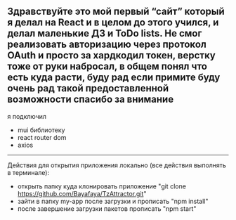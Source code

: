 Здравствуйте это мой первый “сайт” который я делал на React и в целом до этого учился, и делал маленькие ДЗ и ToDo lists. Не смог реализовать авторизацию через протокол OAuth и просто за хардкодил токен, верстку тоже от руки набросал, в общем понял что есть куда расти, буду рад если примите буду очень рад такой предоставленной возможности спасибо за внимание 
---
я подключил 
* mui библиотеку 
* react router dom
* axios
---
Действия для открытия приложения локально (все действия выполнять в терминале):
* открыть папку куда клонировать приложение "git clone https://github.com/Bayafaya/TzAttractor.git"
* зайти в папку my-app после загрузки и прописать "npm install"
* после завершение загрузки пакетов прописать "npm start"